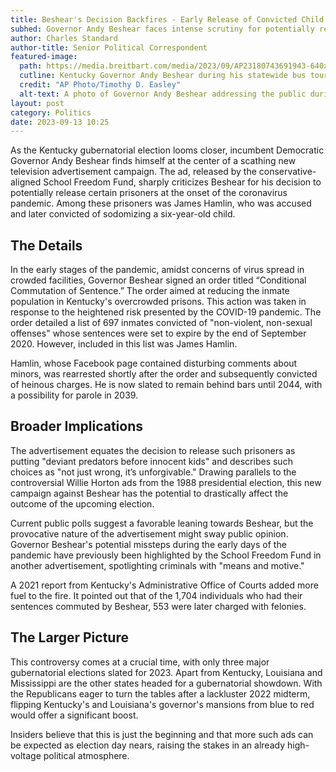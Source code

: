 ```yaml
---
title: Beshear's Decision Backfires - Early Release of Convicted Child Molester Ignites Controversy
subhed: Governor Andy Beshear faces intense scrutiny for potentially releasing a prisoner accused of sodomizing a six-year-old amidst pandemic concerns
author: Charles Standard
author-title: Senior Political Correspondent
featured-image: 
  path: https://media.breitbart.com/media/2023/09/AP23180743691943-640x480.jpg
  cutline: Kentucky Governor Andy Beshear during his statewide bus tour.
  credit: "AP Photo/Timothy D. Easley"
  alt-text: A photo of Governor Andy Beshear addressing the public during a statewide bus tour.
layout: post
category: Politics
date: 2023-09-13 10:25
---
```


As the Kentucky gubernatorial election looms closer, incumbent Democratic Governor Andy Beshear finds himself at the center of a scathing new television advertisement campaign. The ad, released by the conservative-aligned School Freedom Fund, sharply criticizes Beshear for his decision to potentially release certain prisoners at the onset of the coronavirus pandemic. Among these prisoners was James Hamlin, who was accused and later convicted of sodomizing a six-year-old child.

## The Details

In the early stages of the pandemic, amidst concerns of virus spread in crowded facilities, Governor Beshear signed an order titled “Conditional Commutation of Sentence.” The order aimed at reducing the inmate population in Kentucky's overcrowded prisons. This action was taken in response to the heightened risk presented by the COVID-19 pandemic. The order detailed a list of 697 inmates convicted of "non-violent, non-sexual offenses" whose sentences were set to expire by the end of September 2020. However, included in this list was James Hamlin.

Hamlin, whose Facebook page contained disturbing comments about minors, was rearrested shortly after the order and subsequently convicted of heinous charges. He is now slated to remain behind bars until 2044, with a possibility for parole in 2039.

## Broader Implications

The advertisement equates the decision to release such prisoners as putting "deviant predators before innocent kids" and describes such choices as "not just wrong, it’s unforgivable." Drawing parallels to the controversial Willie Horton ads from the 1988 presidential election, this new campaign against Beshear has the potential to drastically affect the outcome of the upcoming election.

Current public polls suggest a favorable leaning towards Beshear, but the provocative nature of the advertisement might sway public opinion. Governor Beshear's potential missteps during the early days of the pandemic have previously been highlighted by the School Freedom Fund in another advertisement, spotlighting criminals with "means and motive."

A 2021 report from Kentucky's Administrative Office of Courts added more fuel to the fire. It pointed out that of the 1,704 individuals who had their sentences commuted by Beshear, 553 were later charged with felonies.

## The Larger Picture

This controversy comes at a crucial time, with only three major gubernatorial elections slated for 2023. Apart from Kentucky, Louisiana and Mississippi are the other states headed for a gubernatorial showdown. With the Republicans eager to turn the tables after a lackluster 2022 midterm, flipping Kentucky's and Louisiana's governor's mansions from blue to red would offer a significant boost.

Insiders believe that this is just the beginning and that more such ads can be expected as election day nears, raising the stakes in an already high-voltage political atmosphere.
